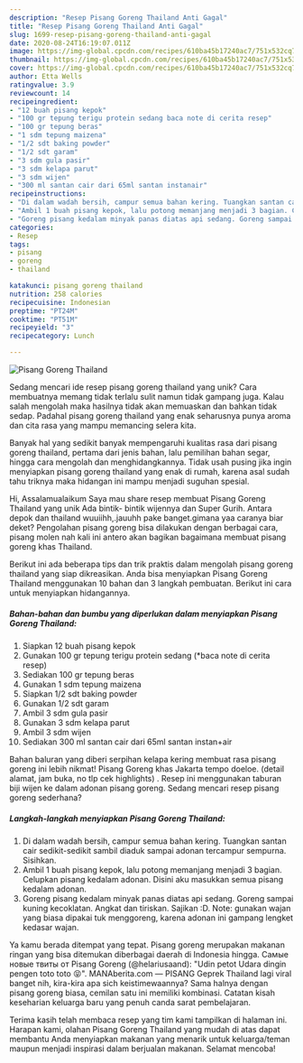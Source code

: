 ```yaml
---
description: "Resep Pisang Goreng Thailand Anti Gagal"
title: "Resep Pisang Goreng Thailand Anti Gagal"
slug: 1699-resep-pisang-goreng-thailand-anti-gagal
date: 2020-08-24T16:19:07.011Z
image: https://img-global.cpcdn.com/recipes/610ba45b17240ac7/751x532cq70/pisang-goreng-thailand-foto-resep-utama.jpg
thumbnail: https://img-global.cpcdn.com/recipes/610ba45b17240ac7/751x532cq70/pisang-goreng-thailand-foto-resep-utama.jpg
cover: https://img-global.cpcdn.com/recipes/610ba45b17240ac7/751x532cq70/pisang-goreng-thailand-foto-resep-utama.jpg
author: Etta Wells
ratingvalue: 3.9
reviewcount: 14
recipeingredient:
- "12 buah pisang kepok"
- "100 gr tepung terigu protein sedang baca note di cerita resep"
- "100 gr tepung beras"
- "1 sdm tepung maizena"
- "1/2 sdt baking powder"
- "1/2 sdt garam"
- "3 sdm gula pasir"
- "3 sdm kelapa parut"
- "3 sdm wijen"
- "300 ml santan cair dari 65ml santan instanair"
recipeinstructions:
- "Di dalam wadah bersih, campur semua bahan kering. Tuangkan santan cair sedikit-sedikit sambil diaduk sampai adonan tercampur sempurna. Sisihkan."
- "Ambil 1 buah pisang kepok, lalu potong memanjang menjadi 3 bagian. Celupkan pisang kedalam adonan. Disini aku masukkan semua pisang kedalam adonan."
- "Goreng pisang kedalam minyak panas diatas api sedang. Goreng sampai kuning kecoklatan. Angkat dan tiriskan. Sajikan :D. Note: gunakan wajan yang biasa dipakai tuk menggoreng, karena adonan ini gampang lengket kedasar wajan."
categories:
- Resep
tags:
- pisang
- goreng
- thailand

katakunci: pisang goreng thailand 
nutrition: 258 calories
recipecuisine: Indonesian
preptime: "PT24M"
cooktime: "PT51M"
recipeyield: "3"
recipecategory: Lunch

---
```



![Pisang Goreng Thailand](https://img-global.cpcdn.com/recipes/610ba45b17240ac7/751x532cq70/pisang-goreng-thailand-foto-resep-utama.jpg)

Sedang mencari ide resep pisang goreng thailand yang unik? Cara membuatnya memang tidak terlalu sulit namun tidak gampang juga. Kalau salah mengolah maka hasilnya tidak akan memuaskan dan bahkan tidak sedap. Padahal pisang goreng thailand yang enak seharusnya punya aroma dan cita rasa yang mampu memancing selera kita.

Banyak hal yang sedikit banyak mempengaruhi kualitas rasa dari pisang goreng thailand, pertama dari jenis bahan, lalu pemilihan bahan segar, hingga cara mengolah dan menghidangkannya. Tidak usah pusing jika ingin menyiapkan pisang goreng thailand yang enak di rumah, karena asal sudah tahu triknya maka hidangan ini mampu menjadi suguhan spesial.

Hi, Assalamualaikum Saya mau share resep membuat Pisang Goreng Thailand yang unik Ada bintik- bintik wijennya dan Super Gurih. Antara depok dan thailand wuuiihh,.jauuhh pake banget.gimana yaa caranya biar deket? Pengolahan pisang goreng bisa dilakukan dengan berbagai cara, pisang molen nah kali ini antero akan bagikan bagaimana membuat pisang goreng khas Thailand.


Berikut ini ada beberapa tips dan trik praktis dalam mengolah pisang goreng thailand yang siap dikreasikan. Anda bisa menyiapkan Pisang Goreng Thailand menggunakan 10 bahan dan 3 langkah pembuatan. Berikut ini cara untuk menyiapkan hidangannya.

<!--inarticleads1-->

##### Bahan-bahan dan bumbu yang diperlukan dalam menyiapkan Pisang Goreng Thailand:

1. Siapkan 12 buah pisang kepok
1. Gunakan 100 gr tepung terigu protein sedang (*baca note di cerita resep)
1. Sediakan 100 gr tepung beras
1. Gunakan 1 sdm tepung maizena
1. Siapkan 1/2 sdt baking powder
1. Gunakan 1/2 sdt garam
1. Ambil 3 sdm gula pasir
1. Gunakan 3 sdm kelapa parut
1. Ambil 3 sdm wijen
1. Sediakan 300 ml santan cair dari 65ml santan instan+air


Bahan baluran yang diberi serpihan kelapa kering membuat rasa pisang goreng ini lebih nikmat! Pisang Goreng khas Jakarta tempo doeloe. (detail alamat, jam buka, no tlp cek highlights) . Resep ini menggunakan taburan biji wijen ke dalam adonan pisang goreng. Sedang mencari resep pisang goreng sederhana? 

<!--inarticleads2-->

##### Langkah-langkah menyiapkan Pisang Goreng Thailand:

1. Di dalam wadah bersih, campur semua bahan kering. Tuangkan santan cair sedikit-sedikit sambil diaduk sampai adonan tercampur sempurna. Sisihkan.
1. Ambil 1 buah pisang kepok, lalu potong memanjang menjadi 3 bagian. Celupkan pisang kedalam adonan. Disini aku masukkan semua pisang kedalam adonan.
1. Goreng pisang kedalam minyak panas diatas api sedang. Goreng sampai kuning kecoklatan. Angkat dan tiriskan. Sajikan :D. Note: gunakan wajan yang biasa dipakai tuk menggoreng, karena adonan ini gampang lengket kedasar wajan.


Ya kamu berada ditempat yang tepat. Pisang goreng merupakan makanan ringan yang bisa ditemukan diberbagai daerah di Indonesia hingga. Самые новые твиты от Pisang Goreng (@helariusaand): &#34;Udin petot Udara dingin pengen toto toto 😝&#34;. MANAberita.com — PISANG Geprek Thailand lagi viral banget nih, kira-kira apa sich keistimewaannya? Sama halnya dengan pisang goreng biasa, cemilan satu ini memiliki kombinasi. Catatan kisah keseharian keluarga baru yang penuh canda sarat pembelajaran. 

Terima kasih telah membaca resep yang tim kami tampilkan di halaman ini. Harapan kami, olahan Pisang Goreng Thailand yang mudah di atas dapat membantu Anda menyiapkan makanan yang menarik untuk keluarga/teman maupun menjadi inspirasi dalam berjualan makanan. Selamat mencoba!
